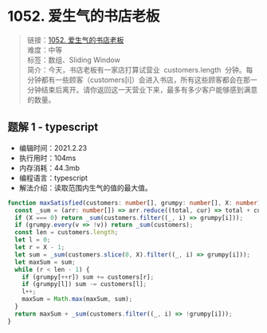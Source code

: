 # 1052. 爱生气的书店老板

> 链接：[1052. 爱生气的书店老板](https://leetcode-cn.com/problems/grumpy-bookstore-owner/)  
> 难度：中等  
> 标签：数组、Sliding Window  
> 简介：今天，书店老板有一家店打算试营业  customers.length  分钟。每分钟都有一些顾客（customers[i]）会进入书店，所有这些顾客都会在那一分钟结束后离开。请你返回这一天营业下来，最多有多少客户能够感到满意的数量。

## 题解 1 - typescript

- 编辑时间：2021.2.23
- 执行用时：104ms
- 内存消耗：44.3mb
- 编程语言：typescript
- 解法介绍：读取范围内生气的值的最大值。

```typescript
function maxSatisfied(customers: number[], grumpy: number[], X: number): number {
  const _sum = (arr: number[]) => arr.reduce((total, cur) => total + cur, 0);
  if (X === 0) return _sum(customers.filter((_, i) => grumpy[i]));
  if (grumpy.every(v => !v)) return _sum(customers);
  const len = customers.length;
  let l = 0;
  let r = X - 1;
  let sum = _sum(customers.slice(0, X).filter((_, i) => grumpy[i]));
  let maxSum = sum;
  while (r < len - 1) {
    if (grumpy[++r]) sum += customers[r];
    if (grumpy[l]) sum -= customers[l];
    l++;
    maxSum = Math.max(maxSum, sum);
  }
  return maxSum + _sum(customers.filter((_, i) => !grumpy[i]));
}
```

